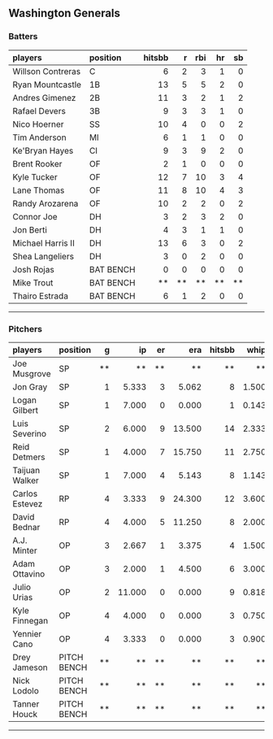 ## Washington Generals

### Batters

 
|players           |position  | hitsbb|  r| rbi| hr| sb| 
|:-----------------|:---------|------:|--:|---:|--:|--:| 
|Willson Contreras |C         |      6|  2|   3|  1|  0| 
|Ryan Mountcastle  |1B        |     13|  5|   5|  2|  0| 
|Andres Gimenez    |2B        |     11|  3|   2|  1|  2| 
|Rafael Devers     |3B        |      9|  3|   3|  1|  0| 
|Nico Hoerner      |SS        |     10|  4|   0|  0|  2| 
|Tim Anderson      |MI        |      6|  1|   1|  0|  0| 
|Ke'Bryan Hayes    |CI        |      9|  3|   9|  2|  0| 
|Brent Rooker      |OF        |      2|  1|   0|  0|  0| 
|Kyle Tucker       |OF        |     12|  7|  10|  3|  4| 
|Lane Thomas       |OF        |     11|  8|  10|  4|  3| 
|Randy Arozarena   |OF        |     10|  2|   2|  0|  2| 
|Connor Joe        |DH        |      3|  2|   3|  2|  0| 
|Jon Berti         |DH        |      4|  3|   1|  1|  0| 
|Michael Harris II |DH        |     13|  6|   3|  0|  2| 
|Shea Langeliers   |DH        |      3|  0|   2|  0|  0| 
|Josh Rojas        |BAT BENCH |      0|  0|   0|  0|  0| 
|Mike Trout        |BAT BENCH |     **| **|  **| **| **| 
|Thairo Estrada    |BAT BENCH |      6|  1|   2|  0|  0| 


* * *

### Pitchers

 
|players        |position    |  g|     ip| er|    era| hitsbb|  whip| so|  w| sv| 
|:--------------|:-----------|--:|------:|--:|------:|------:|-----:|--:|--:|--:| 
|Joe Musgrove   |SP          | **|     **| **|     **|     **|    **| **| **| **| 
|Jon Gray       |SP          |  1|  5.333|  3|  5.062|      8| 1.500|  6|  1|  0| 
|Logan Gilbert  |SP          |  1|  7.000|  0|  0.000|      1| 0.143| 12|  1|  0| 
|Luis Severino  |SP          |  2|  6.000|  9| 13.500|     14| 2.333|  6|  0|  0| 
|Reid Detmers   |SP          |  1|  4.000|  7| 15.750|     11| 2.750|  4|  0|  0| 
|Taijuan Walker |SP          |  1|  7.000|  4|  5.143|      8| 1.143|  2|  1|  0| 
|Carlos Estevez |RP          |  4|  3.333|  9| 24.300|     12| 3.600|  3|  0|  1| 
|David Bednar   |RP          |  4|  4.000|  5| 11.250|      8| 2.000|  1|  0|  1| 
|A.J. Minter    |OP          |  3|  2.667|  1|  3.375|      4| 1.500|  3|  0|  0| 
|Adam Ottavino  |OP          |  3|  2.000|  1|  4.500|      6| 3.000|  2|  0|  0| 
|Julio Urias    |OP          |  2| 11.000|  0|  0.000|      9| 0.818| 10|  2|  0| 
|Kyle Finnegan  |OP          |  4|  4.000|  0|  0.000|      3| 0.750|  6|  0|  3| 
|Yennier Cano   |OP          |  4|  3.333|  0|  0.000|      3| 0.900|  5|  0|  0| 
|Drey Jameson   |PITCH BENCH | **|     **| **|     **|     **|    **| **| **| **| 
|Nick Lodolo    |PITCH BENCH | **|     **| **|     **|     **|    **| **| **| **| 
|Tanner Houck   |PITCH BENCH | **|     **| **|     **|     **|    **| **| **| **| 


* * *


